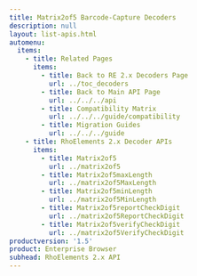 ```yaml
---
title: Matrix2of5 Barcode-Capture Decoders
description: null
layout: list-apis.html
automenu:
  items:
    - title: Related Pages
      items:
        - title: Back to RE 2.x Decoders Page
          url: ../toc_decoders
        - title: Back to Main API Page
          url: ../../../api
        - title: Compatibility Matrix
          url: ../../../guide/compatibility
        - title: Migration Guides
          url: ../../../guide
    - title: RhoElements 2.x Decoder APIs
      items:
        - title: Matrix2of5
          url: ../matrix2of5
        - title: Matrix2of5maxLength
          url: ../matrix2of5MaxLength
        - title: Matrix2of5minLength
          url: ../matrix2of5MinLength
        - title: Matrix2of5reportCheckDigit
          url: ../matrix2of5ReportCheckDigit
        - title: Matrix2of5verifyCheckDigit
          url: ../matrix2of5VerifyCheckDigit
productversion: '1.5'
product: Enterprise Browser
subhead: RhoElements 2.x API
---
```




